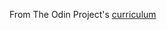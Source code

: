 From The Odin Project's [curriculum](https://www.theodinproject.com/courses/web-development-101/lessons/ruby-on-rails)
